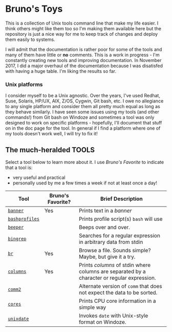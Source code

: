 # Bruno's Toys
This is a collection of Unix tools command line that make my life easier.  I think others might like them too so I'm making them available here but the repository is just a nice way for me to keep track of changes and deploy them easily to systems.

I will admit that the documentation is rather poor for some of the tools and many of them have little or **no** comments.  This is a work in progress - I'm constantly creating new tools and improving documentation.  In November 2017, I did a major overhaul of the documentation because I was disatisfed with having a huge table.  I'm liking the results so far.

### Unix platforms

I consider myself to be a Unix agnostic.  Over the years, I've used Redhat, Suse, Solaris, HP/UX, AIX, Z/OS, Cygwin, Git bash, etc.  I owe no allegiance to any single platform and consider them all pretty much equal as long as they behave similarly.  I have seen some issues using my tools (and other commands!) from Git bash on Windoze and sometimes a tool was only designed to work on specific platforms - hopefully, I'll document that stuff on in the doc page for the tool.  In general if I find a platform where one of my tools doesn't work well, I will try to fix it!

## The much-heralded TOOLS

Select a tool below to learn more about it.  I use _Bruno's Favorite_ to indicate that a tool is:
- very useful and practical
- personally used by me a few times a week if not at least once a day!

| Tool | Bruno's Favorite? | Brief Description |
| ---- | ----------------- | ----------------- |
| [`banner`](doc/banner.md) | Yes | Prints text in a _banner_ |
| [`bashprofiles`](doc/bashprofiles.md) | | Prints profile script(s) `bash` will use |
| [`beeper`](doc/beeper.md) | | Beeps over and over. |
| [`bingrep`](doc/bingrep.md) | | Searches for a regular expression in arbitrary data from stdin |
| [`br`](doc/br.md) | Yes | Browse a file.  Sounds simple?  Maybe, but give it a try. |
| [`columns`](doc/columns.md) | Yes | Prints _columns_ of stdin where columns are separated by a character or regular expression. |
| [`comm2`](doc/comm2.md) | | Alternate version of `comm` that does not expect the data to be sorted. |
| [`cores`](doc/cores.md) | | Prints CPU core information in a simple way |
| [`unixdate`](doc/unixdate.md) | | Invokes `date` with Unix-style format on Windoze. |

